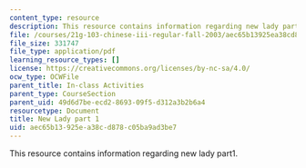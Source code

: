```yaml
---
content_type: resource
description: This resource contains information regarding new lady part1.
file: /courses/21g-103-chinese-iii-regular-fall-2003/aec65b13925ea38cd878c05ba9ad3be7_MIT21G_103F03_NewLadyPart1.pdf
file_size: 331747
file_type: application/pdf
learning_resource_types: []
license: https://creativecommons.org/licenses/by-nc-sa/4.0/
ocw_type: OCWFile
parent_title: In-class Activities
parent_type: CourseSection
parent_uid: 49d6d7be-ecd2-8693-09f5-d312a3b2b6a4
resourcetype: Document
title: New Lady part 1
uid: aec65b13-925e-a38c-d878-c05ba9ad3be7
---
```

This resource contains information regarding new lady part1.